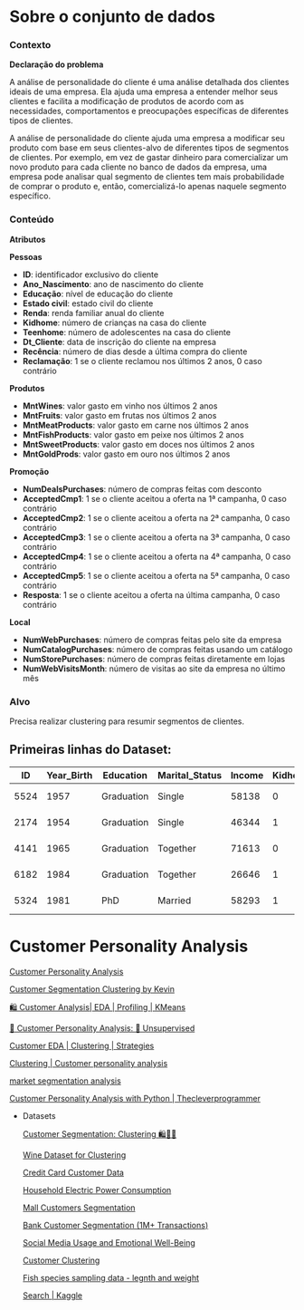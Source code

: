 # **Sobre o conjunto de dados**

### **Contexto**

**Declaração do problema**

A análise de personalidade do cliente é uma análise detalhada dos clientes ideais de uma empresa. Ela ajuda uma empresa a entender melhor seus clientes e facilita a modificação de produtos de acordo com as necessidades, comportamentos e preocupações específicas de diferentes tipos de clientes.

A análise de personalidade do cliente ajuda uma empresa a modificar seu produto com base em seus clientes-alvo de diferentes tipos de segmentos de clientes. Por exemplo, em vez de gastar dinheiro para comercializar um novo produto para cada cliente no banco de dados da empresa, uma empresa pode analisar qual segmento de clientes tem mais probabilidade de comprar o produto e, então, comercializá-lo apenas naquele segmento específico.

### **Conteúdo**

**Atributos**

**Pessoas**

- **ID**: identificador exclusivo do cliente
- **Ano_Nascimento**: ano de nascimento do cliente
- **Educação**: nível de educação do cliente
- **Estado civil**: estado civil do cliente
- **Renda**: renda familiar anual do cliente
- **Kidhome**: número de crianças na casa do cliente
- **Teenhome**: número de adolescentes na casa do cliente
- **Dt_Cliente**: data de inscrição do cliente na empresa
- **Recência**: número de dias desde a última compra do cliente
- **Reclamação**: 1 se o cliente reclamou nos últimos 2 anos, 0 caso contrário

**Produtos**

- **MntWines**: valor gasto em vinho nos últimos 2 anos
- **MntFruits**: valor gasto em frutas nos últimos 2 anos
- **MntMeatProducts**: valor gasto em carne nos últimos 2 anos
- **MntFishProducts**: valor gasto em peixe nos últimos 2 anos
- **MntSweetProducts**: valor gasto em doces nos últimos 2 anos
- **MntGoldProds**: valor gasto em ouro nos últimos 2 anos

**Promoção**

- **NumDealsPurchases**: número de compras feitas com desconto
- **AcceptedCmp1**: 1 se o cliente aceitou a oferta na 1ª campanha, 0 caso contrário
- **AcceptedCmp2**: 1 se o cliente aceitou a oferta na 2ª campanha, 0 caso contrário
- **AcceptedCmp3**: 1 se o cliente aceitou a oferta na 3ª campanha, 0 caso contrário
- **AcceptedCmp4**: 1 se o cliente aceitou a oferta na 4ª campanha, 0 caso contrário
- **AcceptedCmp5**: 1 se o cliente aceitou a oferta na 5ª campanha, 0 caso contrário
- **Resposta**: 1 se o cliente aceitou a oferta na última campanha, 0 caso contrário

**Local**

- **NumWebPurchases**: número de compras feitas pelo site da empresa
- **NumCatalogPurchases**: número de compras feitas usando um catálogo
- **NumStorePurchases**: número de compras feitas diretamente em lojas
- **NumWebVisitsMonth**: número de visitas ao site da empresa no último mês

### **Alvo**

Precisa realizar clustering para resumir segmentos de clientes.

## Primeiras linhas do Dataset:

| ID   | Year_Birth | Education | Marital_Status | Income | Kidhome | Teenhome | Dt_Customer | Recency | MntWines | MntFruits | MntMeatProducts | MntFishProducts | MntSweetProducts | MntGoldProds | NumDealsPurchases | NumWebPurchases | NumCatalogPurchases | NumStorePurchases | NumWebVisitsMonth | AcceptedCmp3 | AcceptedCmp4 | AcceptedCmp5 | AcceptedCmp1 | AcceptedCmp2 | Complain | Z_CostContact | Z_Revenue | Response |
|------|------------|-----------|----------------|--------|---------|----------|-------------|---------|----------|-----------|-----------------|-----------------|------------------|--------------|-------------------|-----------------|---------------------|-------------------|------------------|--------------|--------------|--------------|--------------|--------------|----------|---------------|-----------|----------|
| 5524 | 1957       | Graduation| Single         | 58138  | 0       | 0        | 04-09-2012  | 58      | 635      | 88        | 546             | 172             | 88               | 88           | 3                 | 8               | 10                  | 4                 | 7                | 0            | 0            | 0            | 0            | 0            | 3        | 11            | 1         |
| 2174 | 1954       | Graduation| Single         | 46344  | 1       | 1        | 08-03-2014  | 38      | 11       | 1         | 6               | 2               | 1                | 6            | 2                 | 1               | 1                   | 2                 | 5                | 0            | 0            | 0            | 0            | 0            | 3        | 11            | 0         |
| 4141 | 1965       | Graduation| Together       | 71613  | 0       | 0        | 21-08-2013  | 26      | 426      | 49        | 127             | 111             | 21               | 42           | 1                 | 8               | 2                   | 10                | 4                | 0            | 0            | 0            | 0            | 0            | 3        | 11            | 0         |
| 6182 | 1984       | Graduation| Together       | 26646  | 1       | 0        | 10-02-2014  | 26      | 11       | 4         | 20              | 10              | 3                | 5            | 2                 | 2               | 0                   | 4                 | 6                | 0            | 0            | 0            | 0            | 0            | 3        | 11            | 0         |
| 5324 | 1981       | PhD       | Married        | 58293  | 1       | 0        | 19-01-2014  | 94      | 173      | 43        | 118             | 46              | 27               | 15           | 5                 | 5               | 3                   | 6                 | 5                | 0            | 0            | 0            | 0            | 0            | 3        | 11            | 0         |


# **Customer Personality Analysis**

[Customer Personality Analysis](https://www.kaggle.com/datasets/imakash3011/customer-personality-analysis)

[Customer Segmentation Clustering by Kevin](https://www.kaggle.com/code/kebinnuil/customer-segmentation-clustering-by-kevin)

[🛍 Customer Analysis| EDA | Profiling | KMeans](https://www.kaggle.com/code/visitnehaverma/customer-analysis-eda-profiling-kmeans)

[💼 Customer Personality Analysis: 🎯 Unsupervised](https://www.kaggle.com/code/sajjadalishah/customer-personality-analysis-unsupervised)

[Customer EDA | Clustering | Strategies](https://www.kaggle.com/code/marcelobatalhah/customer-eda-clustering-strategies)

[Clustering | Customer personality analysis](https://www.kaggle.com/code/a7madmostafa/clustering-customer-personality-analysis)

[market segmentation analysis](https://www.kaggle.com/code/taylorwill/market-segmentation-analysis)

[Customer Personality Analysis with Python | Thecleverprogrammer](https://thecleverprogrammer.com/2021/02/08/customer-personality-analysis-with-python/)

- Datasets
    
    [Customer Segmentation: Clustering 🛍️🛒🛒](https://www.kaggle.com/code/karnikakapoor/customer-segmentation-clustering)
    
    [Wine Dataset for Clustering](https://www.kaggle.com/datasets/harrywang/wine-dataset-for-clustering)
    
    [Credit Card Customer Data](https://www.kaggle.com/datasets/aryashah2k/credit-card-customer-data)
    
    [Household Electric Power Consumption](https://www.kaggle.com/datasets/uciml/electric-power-consumption-data-set)
    
    [Mall Customers Segmentation](https://www.kaggle.com/datasets/abdallahwagih/mall-customers-segmentation)
    
    [Bank Customer Segmentation (1M+ Transactions)](https://www.kaggle.com/datasets/shivamb/bank-customer-segmentation)
    
    [Social Media Usage and Emotional Well-Being](https://www.kaggle.com/datasets/emirhanai/social-media-usage-and-emotional-well-being)
    
    [Customer Clustering](https://www.kaggle.com/datasets/dev0914sharma/customer-clustering)
    
    [Fish species sampling data - legnth and weight](https://www.kaggle.com/datasets/taweilo/fish-species-sampling-weight-and-height-data)
    
    [Search | Kaggle](https://www.kaggle.com/search?q=clustering+dataset+in%3Adatasets)